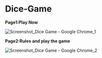# Dice-Game

**Page1:Play Now**

![Screenshot_Dice Game - Google Chrome_1](https://github.com/shivam5643/Dice-Game/assets/99460075/099bae20-6b9b-4475-a322-b9d618a6c8f5)

**Page2:Rules and play the game**

![Screenshot_Dice Game - Google Chrome_2](https://github.com/shivam5643/Dice-Game/assets/99460075/a1af7a3f-da66-484f-b978-353a6b83bb51)
